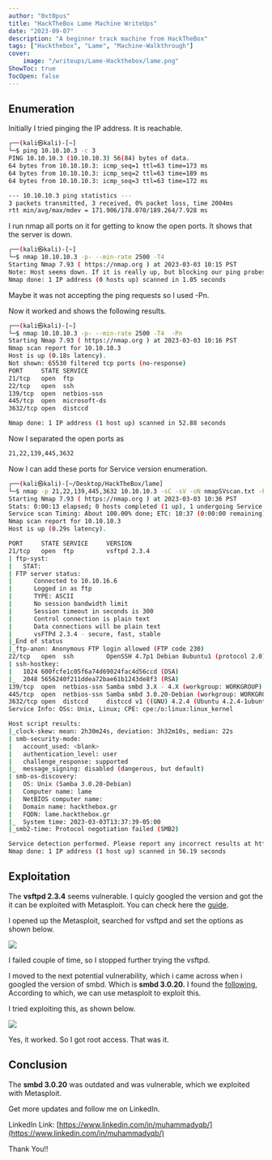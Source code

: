 ```yaml
---
author: "0xt0pus"
title: "HackTheBox Lame Machine WriteUps"
date: "2023-09-07"
description: "A beginner track machine from HackTheBox"
tags: ["Hackthebox", "Lame", "Machine-Walkthrough"]
cover:
    image: "/writeups/Lame-Hackthebox/lame.png"
ShowToc: true
TocOpen: false
---
```



## Enumeration

Initially I tried pinging the IP address. It is reachable.

```bash
┌──(kali㉿kali)-[~]
└─$ ping 10.10.10.3 -c 3
PING 10.10.10.3 (10.10.10.3) 56(84) bytes of data.
64 bytes from 10.10.10.3: icmp_seq=1 ttl=63 time=173 ms
64 bytes from 10.10.10.3: icmp_seq=2 ttl=63 time=189 ms
64 bytes from 10.10.10.3: icmp_seq=3 ttl=63 time=172 ms

--- 10.10.10.3 ping statistics ---
3 packets transmitted, 3 received, 0% packet loss, time 2004ms
rtt min/avg/max/mdev = 171.906/178.070/189.264/7.928 ms
```

I run nmap all ports on it for getting to know the open ports. It shows that the server is down.

```bash
┌──(kali㉿kali)-[~]
└─$ nmap 10.10.10.3 -p- --min-rate 2500 -T4 
Starting Nmap 7.93 ( https://nmap.org ) at 2023-03-03 10:15 PST
Note: Host seems down. If it is really up, but blocking our ping probes, try -Pn
Nmap done: 1 IP address (0 hosts up) scanned in 1.05 seconds
```

Maybe it was not accepting the ping requests so I used -Pn.

Now it worked and shows the following results.

```bash
┌──(kali㉿kali)-[~]
└─$ nmap 10.10.10.3 -p- --min-rate 2500 -T4  -Pn
Starting Nmap 7.93 ( https://nmap.org ) at 2023-03-03 10:16 PST
Nmap scan report for 10.10.10.3
Host is up (0.18s latency).
Not shown: 65530 filtered tcp ports (no-response)
PORT     STATE SERVICE
21/tcp   open  ftp
22/tcp   open  ssh
139/tcp  open  netbios-ssn
445/tcp  open  microsoft-ds
3632/tcp open  distccd

Nmap done: 1 IP address (1 host up) scanned in 52.88 seconds
```

Now I separated the open ports as

```bash
21,22,139,445,3632
```

Now I can add these ports for Service version enumeration.

```bash
┌──(kali㉿kali)-[~/Desktop/HackTheBox/lame]
└─$ nmap -p 21,22,139,445,3632 10.10.10.3 -sC -sV -oN nmapSVscan.txt -Pn
Starting Nmap 7.93 ( https://nmap.org ) at 2023-03-03 10:36 PST
Stats: 0:00:13 elapsed; 0 hosts completed (1 up), 1 undergoing Service Scan
Service scan Timing: About 100.00% done; ETC: 10:37 (0:00:00 remaining)
Nmap scan report for 10.10.10.3
Host is up (0.29s latency).

PORT     STATE SERVICE     VERSION
21/tcp   open  ftp         vsftpd 2.3.4
| ftp-syst: 
|   STAT: 
| FTP server status:
|      Connected to 10.10.16.6
|      Logged in as ftp
|      TYPE: ASCII
|      No session bandwidth limit
|      Session timeout in seconds is 300
|      Control connection is plain text
|      Data connections will be plain text
|      vsFTPd 2.3.4 - secure, fast, stable
|_End of status
|_ftp-anon: Anonymous FTP login allowed (FTP code 230)
22/tcp   open  ssh         OpenSSH 4.7p1 Debian 8ubuntu1 (protocol 2.0)
| ssh-hostkey: 
|   1024 600fcfe1c05f6a74d69024fac4d56ccd (DSA)
|_  2048 5656240f211ddea72bae61b1243de8f3 (RSA)
139/tcp  open  netbios-ssn Samba smbd 3.X - 4.X (workgroup: WORKGROUP)
445/tcp  open  netbios-ssn Samba smbd 3.0.20-Debian (workgroup: WORKGROUP)
3632/tcp open  distccd     distccd v1 ((GNU) 4.2.4 (Ubuntu 4.2.4-1ubuntu4))
Service Info: OSs: Unix, Linux; CPE: cpe:/o:linux:linux_kernel

Host script results:
|_clock-skew: mean: 2h30m24s, deviation: 3h32m10s, median: 22s
| smb-security-mode: 
|   account_used: <blank>
|   authentication_level: user
|   challenge_response: supported
|_  message_signing: disabled (dangerous, but default)
| smb-os-discovery: 
|   OS: Unix (Samba 3.0.20-Debian)
|   Computer name: lame
|   NetBIOS computer name: 
|   Domain name: hackthebox.gr
|   FQDN: lame.hackthebox.gr
|_  System time: 2023-03-03T13:37:39-05:00
|_smb2-time: Protocol negotiation failed (SMB2)

Service detection performed. Please report any incorrect results at https://nmap.org/submit/ .
Nmap done: 1 IP address (1 host up) scanned in 56.19 seconds
```

## Exploitation

The **vsftpd 2.3.4** seems vulnerable. I quicly googled the version and got the it can be exploited with Metasploit. You can check here the [guide](https://www.rapid7.com/db/modules/exploit/unix/ftp/vsftpd_234_backdoor/).

I opened up the Metasploit, searched for vsftpd and set the options as shown below.

![](/writeups/Lame-Hackthebox/1.png)


I failed couple of time, so I stopped further trying the vsftpd.

I moved to the next potential vulnerability, which i came across when i googled the version of smbd. Which is **smbd 3.0.20.** I found the [following](https://www.rapid7.com/db/modules/exploit/multi/samba/usermap_script/), According to which, we can use metasploit to exploit this.

I tried exploiting this, as shown below.

![](/writeups/Lame-Hackthebox/2.png)


Yes, it worked. So I got root access. That was it.

## Conclusion

The **smbd 3.0.20** was outdated and was vulnerable, which we exploited with Metasploit.

Get more updates and follow me on LinkedIn.

LinkedIn Link: [https://www.linkedin.com/in/muhammadyqb/](https://www.linkedin.com/in/muhammadyqb/)

Thank You!!